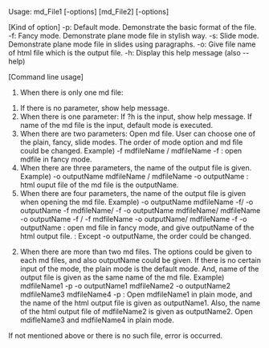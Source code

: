 Usage: md_File1 [-options] [md_File2] [-options]

[Kind of option]
-p: Default mode. Demonstrate the basic format of the file.
-f: Fancy mode. Demonstrate plane mode file in stylish way.
-s: Slide mode. Demonstrate plane mode file in slides using paragraphs.
-o: Give file name of html file which is the output file.
-h: Display this help message (also --help)

[Command line usage]
1. When there is only one md file:
1) If there is no parameter, show help message.
2) When there is one parameter: If ?h is the input, show help message.
   If name of the md file is the input, default mode is executed.
3) When there are two parameters: Open md file. User can choose one of the plain, fancy, slide modes.
   The order of mode option and md file could be changed.
	Example) -f mdfileName / mdfileName -f
		: open mdfile in fancy mode.
4) When there are three parameters, the name of the output file is given. 
	Example) -o outputName mdfileName / mdfileName -o outputName 
		: html ouput file of the md file is the outputName.
5) When there are four parameters, the name of the output file is given when opening the md file. 
	   Example) -o outputName mdfileName -f/ -o outputName -f mdfileName/ -f -o outputName mdfileName/ mdfileName -o outputName -f / -f mdfileName -o outputName/ mdfileName -f -o outputName 
		: open md file in fancy mode, and give outputName of the html output file.
		: Except -o outputName, the order could be changed.

2. When there are more than two md files.
   The options could be given to each md files, and also outputName could be given.
   If there is no certain input of the mode, the plain mode is the default mode. And, name of the output file is given as the same name of the md file.
	 Example) mdfileName1 -p -o outputName1 mdfileName2 -o outputName2 mdfileName3 mdfileName4 -p
		: Open mdfileName1 in plain mode, and the name of the html output file is given as outputName1. Also, the name of the html output file of mdfileName2 is given as outputName2. Open mdifleName3 and mdfileName4 in plain mode.

If not mentioned above or there is no such file, error is occurred.
